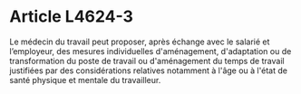 # Article L4624-3

Le médecin du travail peut proposer, après échange avec le salarié et l’employeur, des mesures individuelles d'aménagement, d'adaptation ou de transformation du poste de travail ou d'aménagement du temps de travail justifiées par des considérations relatives notamment à l'âge ou à l'état de santé physique et mentale du travailleur.
